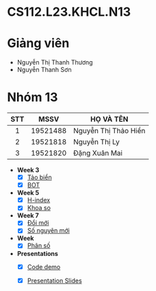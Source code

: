 # CS112.L23.KHCL.N13
# Giảng viên
* Nguyễn Thị Thanh Thương
* Nguyễn Thanh Sơn
# Nhóm 13
| STT |MSSV| HỌ VÀ TÊN|
|:---:|---|   ---|
|1|19521488|Nguyễn Thị Thảo Hiền|
|2|19521818|Nguyễn Thị Ly|
|3|19521820|Đặng Xuân Mai|

- **Week 3** 
    - [x]  [Tảo biển](https://github.com/nguyenthily1605/CS112.L23.KHCL.N13/blob/main/week3-taobienn.ipynb)
    - [x]  [BOT](https://github.com/nguyenthily1605/CS112.L23.KHCL.N13/blob/main/week3-BOT.ipynb)
- **Week 5** 
    - [x]  [H-index](https://colab.research.google.com/drive/18F6zd5KgffMsZdYSOoYOuOrd3K8gKw1n?authuser=1)
    - [x]  [Khoa so](https://colab.research.google.com/drive/1SgY_cGsX54TYa-_1wUWCnpFw7amJZIm7?authuser=1#scrollTo=Jj_5Qa4uwkTf)
- **Week 7** 
    - [x]  [Đổi mới](https://colab.research.google.com/drive/1PxqDp6aF3PV2APCDVbPrbi-He-mkog2b)
    - [x]  [Số nguyên mới](https://colab.research.google.com/drive/1esPF4UGkcxG803qODpfRoshyTyKZSY-M)
- **Week**
    - [x]  [Phân số](https://colab.research.google.com/drive/10NeK1Ioo9A2PNN4_6ejaQdl1qj-XyTQa?authuser=1)
- **Presentations**
    - [x]  [Code demo](https://colab.research.google.com/drive/1MkT8hqGTgLS-s2AXP6i0f-NSnzgdtXEh?usp=sharing)
    - [x]  [Presentation Slides](https://github.com/nguyenthily1605/CS112.L23.KHCL.N13/blob/main/CS112_Nh%C3%B3m%2013_Presentations.pdf)
  

